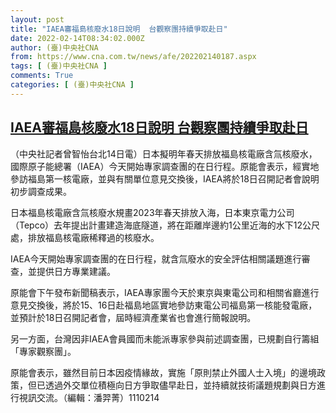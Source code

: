 ```yaml
---
layout: post
title: "IAEA審福島核廢水18日說明  台觀察團持續爭取赴日"
date: 2022-02-14T08:34:02.000Z
author: (臺)中央社CNA
from: https://www.cna.com.tw/news/afe/202202140187.aspx
tags: [ (臺)中央社CNA ]
comments: True
categories: [ (臺)中央社CNA ]
---
```

<!--1644827642000-->
[IAEA審福島核廢水18日說明  台觀察團持續爭取赴日](https://www.cna.com.tw/news/afe/202202140187.aspx)
------

<div>
<div></div><div><p>（中央社記者曾智怡台北14日電）日本擬明年春天排放福島核電廠含氚核廢水，國際原子能總署（IAEA）今天開始專家調查團的在日行程。原能會表示，經實地參訪福島第一核電廠，並與有關單位意見交換後，IAEA將於18日召開記者會說明初步調查成果。</p><p>日本福島核電廠含氚核廢水規畫2023年春天排放入海，日本東京電力公司（Tepco）去年提出計畫建造海底隧道，將在距離岸邊約1公里近海的水下12公尺處，排放福島核電廠稀釋過的核廢水。</p><p>IAEA今天開始專家調查團的在日行程，就含氚廢水的安全評估相關議題進行審查，並提供日方專業建議。</p><p>原能會下午發布新聞稿表示，IAEA專家團今天於東京與東電公司和相關省廳進行意見交換後，將於15、16日赴福島地區實地參訪東電公司福島第一核能發電廠，並預計於18日召開記者會，屆時經濟產業省也會進行簡報說明。</p><p>另一方面，台灣因非IAEA會員國而未能派專家參與前述調查團，已規劃自行籌組「專家觀察團」。</p><p>原能會表示，雖然目前日本因疫情緣故，實施「原則禁止外國人士入境」的邊境政策，但已透過外交單位積極向日方爭取儘早赴日，並持續就技術議題規劃與日方進行視訊交流。（編輯：潘羿菁）1110214</p></div>
</div>
